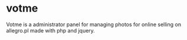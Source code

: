 # votme
Votme is a administrator panel for managing photos for online selling on  allegro.pl made with php and jquery.
